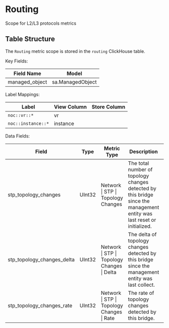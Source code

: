 # Routing

Scope for L2/L3 protocols metrics

## Table Structure
The `Routing` metric scope is stored
in the `routing` ClickHouse table.

Key Fields:

| Field Name | Model |
| --- | --- |
| managed_object | sa.ManagedObject |


Label Mappings:

| Label | View Column | Store Column |
| --- | --- | --- |
| `noc::vr::*` | vr |  |
| `noc::instance::*` | instance |  |


Data Fields:

| Field | Type | Metric Type | Description | Measure | Units | Scale |
| --- | --- | --- | --- | --- | --- | --- |
| <a id="network-stp-topology-changes"></a>stp_topology_changes | UInt32 | Network \| STP \| Topology Changes | The total number of topology changes detected by this bridge since the management entity was last reset or initialized. | C | 1 | 1 |
| <a id="network-stp-topology-changes-delta"></a>stp_topology_changes_delta | UInt32 | Network \| STP \| Topology Changes \| Delta | The delta of topology changes detected by this bridge since the management entity was last collect. | C | 1 | 1 |
| <a id="network-stp-topology-changes-rate"></a>stp_topology_changes_rate | UInt32 | Network \| STP \| Topology Changes \| Rate | The rate of topology changes detected by this bridge. | None | 1 | 1 |
